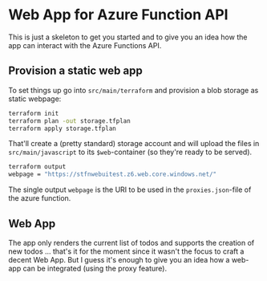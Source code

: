 # Web App for Azure Function API

This is just a skeleton to get you started and to give you an idea how the app can interact with the Azure Functions API.

## Provision a static web app

To set things up go into `src/main/terraform` and provision a blob storage as static webpage:
```bash
terraform init
terraform plan -out storage.tfplan
terraform apply storage.tfplan
```
That'll create a (pretty standard) storage account and will upload the files in `src/main/javascript` to its `$web`-container (so they're ready to be served).

```bash
terraform output
webpage = "https://stfnwebuitest.z6.web.core.windows.net/"
```

The single output `webpage` is the URI to be used in the `proxies.json`-file of the azure function.

## Web App

The app only renders the current list of todos and supports the creation of new todos ... that's it for the moment since it wasn't the focus to craft a decent Web App. But I guess it's enough to give you an idea how a web-app can be integrated (using the proxy feature). 